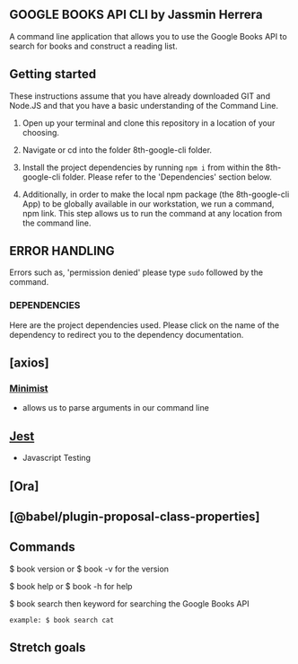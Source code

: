 ## GOOGLE BOOKS API CLI by Jassmin Herrera
A command line application that allows you to use the Google Books API to search for books and construct a reading list.


## Getting started

These instructions assume that you have already downloaded GIT and Node.JS  and that you have a basic understanding of the Command Line. 

1. Open up your terminal and clone this repository in a location of your choosing.

2. Navigate or cd into the folder 8th-google-cli folder.


3. Install the project dependencies by running `npm i` from within the 8th-google-cli folder. Please refer to the 'Dependencies' section below. 

4. Additionally, in order to make the local npm package (the 8th-google-cli App) to be globally available in our workstation, we run a command, npm link. This step allows us to run the command at any location from the command line. 

## ERROR HANDLING
 Errors such as, 'permission denied' please type `sudo` followed by the command. 


### DEPENDENCIES
Here are the project dependencies used. Please click on the name of the dependency to redirect you to the dependency documentation. 

## [axios]

### [Minimist](https://www.npmjs.com/package/minimist)

- allows us to parse arguments in our command line

## [Jest](https://jestjs.io/docs/getting-started)
 - Javascript Testing 

## [Ora]

## [@babel/plugin-proposal-class-properties]


## Commands
 $ book version or $ book -v for the version
 
 $ book help or $ book -h for help
 
 $ book search then keyword for searching the Google Books API

    example: $ book search cat

## Stretch goals





 







